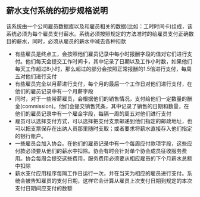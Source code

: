 ## 薪水支付系统的初步规格说明

该系统由一个公司雇员数据库以及和雇员相关的数据(比如：工时时间卡)组成，该系统必须为每个雇员支付薪水。系统必须按照规定的方法准时的给雇员支付正确数目的薪水，同时，必须从雇员的薪水中减去各种扣款

- 有些雇员是终点工，会按照他们雇员记录中每小时报酬字段的值对它们进行支付。他们每天会提交工作时间卡，其中记录了日期以及工作小时数，如果他们每天工作超过8小时，那么超过的部分会按照正常报酬的1.5倍进行支付，每周五对他们进行支付
- 有些雇员完全以月薪进行支付，每个月的最后一个工作日对他们进行支付，在他们的雇员记录中有一个月薪字段
- 同时，对于一些带薪雇员，会根据他们的销售情况，支付给他们一定数量的酬金(commission)。他们会提交销售凭条，其中记录了销售的日期和数量，在他们的雇员记录中有一个雇金字段，每隔一周的周五对他们进行支付
- 雇员可以选择支付方式，可以选择把支付支票邮递到他们指定的邮政地址，也可以把支票保存在出纳人员那里随时支取；或者要求将薪水直接存入他们指定的银行账户。
- 一些雇员会加入协会。在他们的雇员记录中有一个每周应付款项字段，这些应付款必须要从他们的薪水中扣除。协会有时会针对单个协会成员征收服务费用。协会每周会提交这些费用，服务费用必须要从相应雇员的下个月薪水总额中扣除
- 薪水支付应用程序每隔工作日运行一次，并在当天为相应的雇员进行支付。系统会被告知雇员的支付日期，这样它会计算从雇员上次支付日期到规定的本次支付日期间应支付的数额
